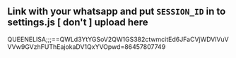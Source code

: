 ## Link with your whatsapp and put `SESSION_ID` in to settings.js [ **don't** ] upload here
QUEENELISA;;;==QWLd3YtYGSoV2QW1GS382ctwmcitEd6JFaCVjWDVlVuVVVw9GVzhFUThEajokaDV1QxYVOpwd=86457807749
